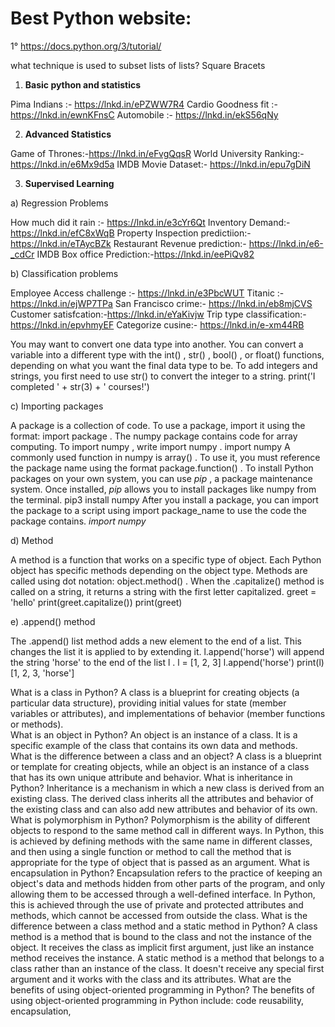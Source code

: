 

# Best Python website: 
1° https://docs.python.org/3/tutorial/



what technique  is used to subset lists of lists? 
Square Bracets


1. **Basic python and statistics**

Pima Indians :- https://lnkd.in/ePZWW7R4
Cardio Goodness fit :- https://lnkd.in/ewnKFnsC
Automobile :- https://lnkd.in/ekS56qNy

2. **Advanced Statistics**

Game of Thrones:-https://lnkd.in/eFvgQqsR
World University Ranking:-https://lnkd.in/e6Mx9d5a
IMDB Movie Dataset:- https://lnkd.in/epu7gDiN

3. **Supervised Learning**

a) Regression Problems

How much did it rain :- https://lnkd.in/e3cYr6Qt
Inventory Demand:- https://lnkd.in/efC8xWqB
Property Inspection predictiion:- https://lnkd.in/eTAycBZk
Restaurant Revenue prediction:- https://lnkd.in/e6-_cdCr
IMDB Box office Prediction:-https://lnkd.in/eePiQv82

b) Classification problems

Employee Access challenge :- https://lnkd.in/e3PbcWUT
Titanic :- https://lnkd.in/ejWP7TPa
San Francisco crime:- https://lnkd.in/eb8mjCVS
Customer satisfcation:-https://lnkd.in/eYaKivjw
Trip type classification:- https://lnkd.in/epvhmyEF
Categorize cusine:- https://lnkd.in/e-xm44RB



You may want to convert one data type into another. You can convert a variable into a different type with the int() , str() , bool() , or float() functions, depending on what you want the final data type to be. To add integers and strings, you first need to use str() to convert the integer to a string. 
print('I completed ' + str(3) + ' courses!')


c) Importing packages

A package is a collection of code. To use a package, import it using the format: import package . The numpy package contains code for array computing. To import numpy , write import numpy . import numpy A commonly used function in numpy is array() . To use it, you must reference the package name using the format package.function() .
To install Python packages on your own system, you can use *pip* , a package maintenance system. Once installed, *pip* allows you to install packages like numpy from the terminal. pip3 install numpy After you install a package, you can import the package to a script using import package_name to use the code the package contains. *import numpy*



d) Method

A method is a function that works on a specific type of object. Each Python object has specific methods depending on the object type. Methods are called using dot notation: object.method() . When the .capitalize() method is called on a string, it returns a string with the first letter capitalized. greet = 'hello' print(greet.capitalize()) print(greet)

e) .append() method 

The .append() list method adds a new element to the end of a list. This changes the list it is applied to by extending it. l.append('horse') will append the string 'horse' to the end of the list l . l = [1, 2, 3] l.append('horse') print(l) [1, 2, 3, 'horse']






What is a class in Python?
A class is a blueprint for creating objects (a particular data structure), providing initial values for state (member variables or attributes), and implementations of behavior (member functions or methods).  
What is an object in Python?
An object is an instance of a class. It is a specific example of the class that contains its own data and methods.  
What is the difference between a class and an object?
A class is a blueprint or template for creating objects, while an object is an instance of a class that has its own unique attribute and behavior.
What is inheritance in Python?
Inheritance is a mechanism in which a new class is derived from an existing class. The derived class inherits all the attributes and behavior of the existing class and can also add new attributes and behavior of its own.
What is polymorphism in Python?
Polymorphism is the ability of different objects to respond to the same method call in different ways. In Python, this is achieved by defining methods with the same name in different classes, and then using a single function or method to call the method that is appropriate for the type of object that is passed as an argument.
What is encapsulation in Python?
Encapsulation refers to the practice of keeping an object's data and methods hidden from other parts of the program, and only allowing them to be accessed through a well-defined interface. In Python, this is achieved through the use of private and protected attributes and methods, which cannot be accessed from outside the class.
What is the difference between a class method and a static method in Python?
A class method is a method that is bound to the class and not the instance of the object. It receives the class as implicit first argument, just like an instance method receives the instance. A static method is a method that belongs to a class rather than an instance of the class. It doesn't receive any special first argument and it works with the class and its attributes.
What are the benefits of using object-oriented programming in Python?
The benefits of using object-oriented programming in Python include: code reusability, encapsulation, 
